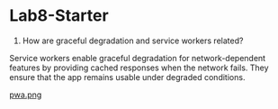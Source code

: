 # Lab8-Starter

1. How are graceful degradation and service workers related?

Service workers enable graceful degradation for network-dependent features by providing cached responses when the network fails. They ensure that the app remains usable under degraded conditions.  

[pwa.png](assets/images/screenshots/pwa.png)  




